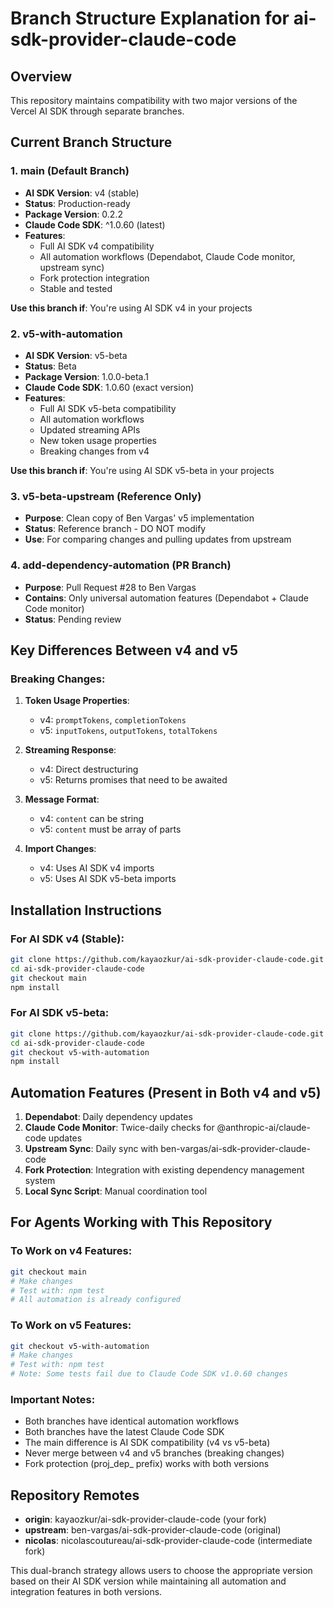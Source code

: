 # Branch Structure Explanation for ai-sdk-provider-claude-code

## Overview

This repository maintains compatibility with two major versions of the Vercel AI SDK through separate branches.

## Current Branch Structure

### 1. **main** (Default Branch)

- **AI SDK Version**: v4 (stable)
- **Status**: Production-ready
- **Package Version**: 0.2.2
- **Claude Code SDK**: ^1.0.60 (latest)
- **Features**:
  - Full AI SDK v4 compatibility
  - All automation workflows (Dependabot, Claude Code monitor, upstream sync)
  - Fork protection integration
  - Stable and tested

**Use this branch if**: You're using AI SDK v4 in your projects

### 2. **v5-with-automation**

- **AI SDK Version**: v5-beta
- **Status**: Beta
- **Package Version**: 1.0.0-beta.1
- **Claude Code SDK**: 1.0.60 (exact version)
- **Features**:
  - Full AI SDK v5-beta compatibility
  - All automation workflows
  - Updated streaming APIs
  - New token usage properties
  - Breaking changes from v4

**Use this branch if**: You're using AI SDK v5-beta in your projects

### 3. **v5-beta-upstream** (Reference Only)

- **Purpose**: Clean copy of Ben Vargas' v5 implementation
- **Status**: Reference branch - DO NOT modify
- **Use**: For comparing changes and pulling updates from upstream

### 4. **add-dependency-automation** (PR Branch)

- **Purpose**: Pull Request #28 to Ben Vargas
- **Contains**: Only universal automation features (Dependabot + Claude Code monitor)
- **Status**: Pending review

## Key Differences Between v4 and v5

### Breaking Changes:

1. **Token Usage Properties**:
   - v4: `promptTokens`, `completionTokens`
   - v5: `inputTokens`, `outputTokens`, `totalTokens`

2. **Streaming Response**:
   - v4: Direct destructuring
   - v5: Returns promises that need to be awaited

3. **Message Format**:
   - v4: `content` can be string
   - v5: `content` must be array of parts

4. **Import Changes**:
   - v4: Uses AI SDK v4 imports
   - v5: Uses AI SDK v5-beta imports

## Installation Instructions

### For AI SDK v4 (Stable):
```bash
git clone https://github.com/kayaozkur/ai-sdk-provider-claude-code.git
cd ai-sdk-provider-claude-code
git checkout main
npm install
```

### For AI SDK v5-beta:
```bash
git clone https://github.com/kayaozkur/ai-sdk-provider-claude-code.git
cd ai-sdk-provider-claude-code
git checkout v5-with-automation
npm install
```

## Automation Features (Present in Both v4 and v5)

1. **Dependabot**: Daily dependency updates
2. **Claude Code Monitor**: Twice-daily checks for @anthropic-ai/claude-code updates
3. **Upstream Sync**: Daily sync with ben-vargas/ai-sdk-provider-claude-code
4. **Fork Protection**: Integration with existing dependency management system
5. **Local Sync Script**: Manual coordination tool

## For Agents Working with This Repository

### To Work on v4 Features:
```bash
git checkout main
# Make changes
# Test with: npm test
# All automation is already configured
```

### To Work on v5 Features:
```bash
git checkout v5-with-automation
# Make changes
# Test with: npm test
# Note: Some tests fail due to Claude Code SDK v1.0.60 changes
```

### Important Notes:
- Both branches have identical automation workflows
- Both branches have the latest Claude Code SDK
- The main difference is AI SDK compatibility (v4 vs v5-beta)
- Never merge between v4 and v5 branches (breaking changes)
- Fork protection (proj_dep_ prefix) works with both versions

## Repository Remotes

- **origin**: kayaozkur/ai-sdk-provider-claude-code (your fork)
- **upstream**: ben-vargas/ai-sdk-provider-claude-code (original)
- **nicolas**: nicolascoutureau/ai-sdk-provider-claude-code (intermediate fork)

This dual-branch strategy allows users to choose the appropriate version based on their AI SDK version while maintaining all automation and integration features in both versions.